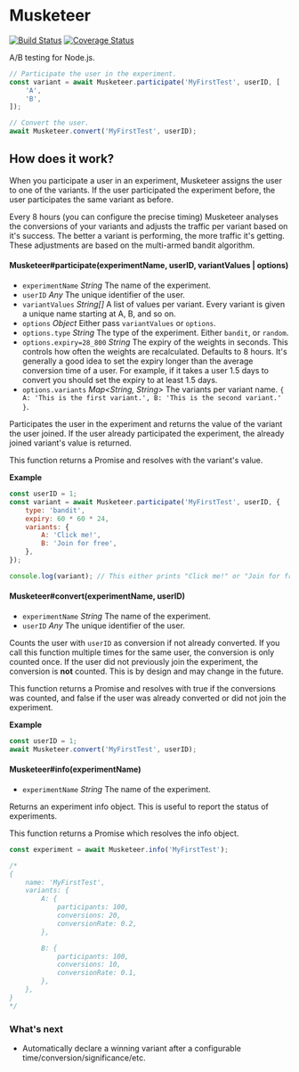 # Musketeer
[![Build Status](https://travis-ci.org/martijndeh/musketeer.svg?branch=master)](https://travis-ci.org/martijndeh/musketeer)
[![Coverage Status](https://coveralls.io/repos/martijndeh/musketeer/badge.svg?branch=master&service=github)](https://coveralls.io/github/martijndeh/musketeer?branch=master)

A/B testing for Node.js.

```js
// Participate the user in the experiment.
const variant = await Musketeer.participate('MyFirstTest', userID, [
	'A',
	'B',
]);

// Convert the user.
await Musketeer.convert('MyFirstTest', userID);
```

## How does it work?

When you participate a user in an experiment, Musketeer assigns the user to one of the variants. If the user participated the experiment before, the user participates the same variant as before.

Every 8 hours (you can configure the precise timing) Musketeer analyses the conversions of your
variants and adjusts the traffic per variant based on it's success. The better a variant is performing, the more traffic it's getting. These
adjustments are based on the multi-armed bandit algorithm.

#### Musketeer#participate(experimentName, userID, variantValues | options)

- `experimentName` _String_ The name of the experiment.
- `userID` _Any_ The unique identifier of the user.
- `variantValues` _String[]_ A list of values per variant. Every variant is given a unique name starting at A, B, and so on.
- `options` _Object_ Either pass `variantValues` or `options`.
- `options.type` _String_ The type of the experiment. Either `bandit`, or `random`.
- `options.expiry=28_800` _String_ The expiry of the weights in seconds. This controls how often the weights are recalculated. Defaults to 8 hours. It's generally a good idea to set the expiry longer than the average conversion time of a user. For example, if it takes a user 1.5 days to convert you should set the expiry to at least 1.5 days.
- `options.variants` _Map&lt;String, String&gt;_ The variants per variant name. `{ A: 'This is the first variant.', B: 'This is the second variant.' }`.

Participates the user in the experiment and returns the value of the variant the user joined. If the user already participated the experiment, the already joined variant's value is returned.

This function returns a Promise and resolves with the variant's value.

**Example**
```js
const userID = 1;
const variant = await Musketeer.participate('MyFirstTest', userID, {
	type: 'bandit',
	expiry: 60 * 60 * 24,
	variants: {
		A: 'Click me!',
		B: 'Join for free',
	},
});

console.log(variant); // This either prints "Click me!" or "Join for free".
```

#### Musketeer#convert(experimentName, userID)

- `experimentName` _String_ The name of the experiment.
- `userID` _Any_ The unique identifier of the user.

Counts the user with `userID` as conversion if not already converted. If you call this function multiple times for the same user, the conversion is only counted once. If the user did not previously join the experiment, the conversion is **not** counted. This is by design and may change in the future.

This function returns a Promise and resolves with true if the conversions was counted, and false if the user was already converted or did not join the experiment.

**Example**
```js
const userID = 1;
await Musketeer.convert('MyFirstTest', userID);
```

#### Musketeer#info(experimentName)

- `experimentName` _String_ The name of the experiment.

Returns an experiment info object. This is useful to report the status of experiments.

This function returns a Promise which resolves the info object.

```js
const experiment = await Musketeer.info('MyFirstTest');

/*
{
	name: 'MyFirstTest',
	variants: {
		A: {
			participants: 100,
			conversions: 20,
			conversionRate: 0.2,
		},

		B: {
			participants: 100,
			conversions: 10,
			conversionRate: 0.1,
		},
	},
}
*/
```

### What's next

- Automatically declare a winning variant after a configurable time/conversion/significance/etc.
